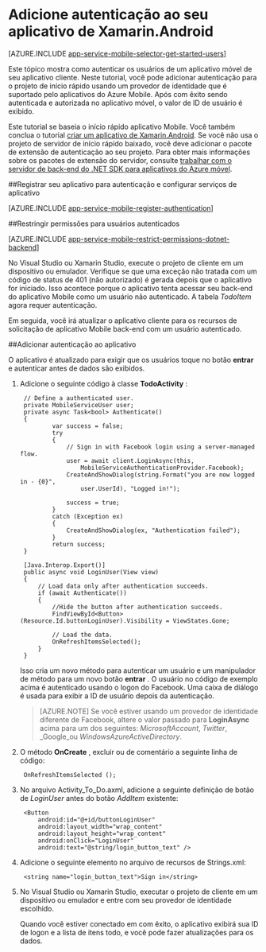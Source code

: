 <properties
    pageTitle="Introdução ao autenticação para aplicativos de Mobile no Xamarin Android"
    description="Aprenda a usar os aplicativos móveis para autenticar os usuários do aplicativo Xamarin Android por meio de uma variedade de provedores de identidade, incluindo AAD, Google, Facebook, Twitter e Microsoft."
    services="app-service\mobile"
    documentationCenter="xamarin"
    authors="adrianhall"
    manager="dwrede"
    editor=""/>

<tags
    ms.service="app-service-mobile"
    ms.workload="mobile"
    ms.tgt_pltfrm="mobile-xamarin-android"
    ms.devlang="dotnet"
    ms.topic="article"
    ms.date="10/01/2016"
    ms.author="adrianha"/>

# <a name="add-authentication-to-your-xamarinandroid-app"></a>Adicione autenticação ao seu aplicativo de Xamarin.Android

[AZURE.INCLUDE [app-service-mobile-selector-get-started-users](../../includes/app-service-mobile-selector-get-started-users.md)]

Este tópico mostra como autenticar os usuários de um aplicativo móvel de seu aplicativo cliente. Neste tutorial, você pode adicionar autenticação para o projeto de início rápido usando um provedor de identidade que é suportado pelo aplicativos do Azure Mobile. Após com êxito sendo autenticada e autorizada no aplicativo móvel, o valor de ID de usuário é exibido.

Este tutorial se baseia o início rápido aplicativo Mobile. Você também conclua o tutorial [criar um aplicativo de Xamarin.Android]. Se você não usa o projeto de servidor de início rápido baixado, você deve adicionar o pacote de extensão de autenticação ao seu projeto. Para obter mais informações sobre os pacotes de extensão do servidor, consulte [trabalhar com o servidor de back-end do .NET SDK para aplicativos do Azure móvel](app-service-mobile-dotnet-backend-how-to-use-server-sdk.md).

##<a name="register"></a>Registrar seu aplicativo para autenticação e configurar serviços de aplicativo

[AZURE.INCLUDE [app-service-mobile-register-authentication](../../includes/app-service-mobile-register-authentication.md)]

##<a name="permissions"></a>Restringir permissões para usuários autenticados

[AZURE.INCLUDE [app-service-mobile-restrict-permissions-dotnet-backend](../../includes/app-service-mobile-restrict-permissions-dotnet-backend.md)]

No Visual Studio ou Xamarin Studio, execute o projeto de cliente em um dispositivo ou emulador. Verifique se que uma exceção não tratada com um código de status de 401 (não autorizado) é gerada depois que o aplicativo for iniciado. Isso acontece porque o aplicativo tenta acessar seu back-end do aplicativo Mobile como um usuário não autenticado. A tabela *TodoItem* agora requer autenticação.

Em seguida, você irá atualizar o aplicativo cliente para os recursos de solicitação de aplicativo Mobile back-end com um usuário autenticado.

##<a name="add-authentication"></a>Adicionar autenticação ao aplicativo

O aplicativo é atualizado para exigir que os usuários toque no botão **entrar** e autenticar antes de dados são exibidos.

1. Adicione o seguinte código à classe **TodoActivity** :

        // Define a authenticated user.
        private MobileServiceUser user;
        private async Task<bool> Authenticate()
        {
                var success = false;
                try
                {
                    // Sign in with Facebook login using a server-managed flow.
                    user = await client.LoginAsync(this,
                        MobileServiceAuthenticationProvider.Facebook);
                    CreateAndShowDialog(string.Format("you are now logged in - {0}",
                        user.UserId), "Logged in!");

                    success = true;
                }
                catch (Exception ex)
                {
                    CreateAndShowDialog(ex, "Authentication failed");
                }
                return success;
        }

        [Java.Interop.Export()]
        public async void LoginUser(View view)
        {
            // Load data only after authentication succeeds.
            if (await Authenticate())
            {
                //Hide the button after authentication succeeds.
                FindViewById<Button>(Resource.Id.buttonLoginUser).Visibility = ViewStates.Gone;

                // Load the data.
                OnRefreshItemsSelected();
            }
        }

    Isso cria um novo método para autenticar um usuário e um manipulador de método para um novo botão **entrar** . O usuário no código de exemplo acima é autenticado usando o logon do Facebook. Uma caixa de diálogo é usada para exibir a ID de usuário depois da autenticação.

    > [AZURE.NOTE] Se você estiver usando um provedor de identidade diferente de Facebook, altere o valor passado para **LoginAsync** acima para um dos seguintes: _MicrosoftAccount_, _Twitter_, _Google_ou _WindowsAzureActiveDirectory_.

3. O método **OnCreate** , excluir ou de comentário a seguinte linha de código:

        OnRefreshItemsSelected ();

4. No arquivo Activity_To_Do.axml, adicione a seguinte definição de botão de *LoginUser* antes do botão *AddItem* existente:

        <Button
            android:id="@+id/buttonLoginUser"
            android:layout_width="wrap_content"
            android:layout_height="wrap_content"
            android:onClick="LoginUser"
            android:text="@string/login_button_text" />

5. Adicione o seguinte elemento no arquivo de recursos de Strings.xml:

        <string name="login_button_text">Sign in</string>

6. No Visual Studio ou Xamarin Studio, executar o projeto de cliente em um dispositivo ou emulador e entre com seu provedor de identidade escolhido.

    Quando você estiver conectado em com êxito, o aplicativo exibirá sua ID de logon e a lista de itens todo, e você pode fazer atualizações para os dados.


<!-- URLs. -->
[Criar um aplicativo de Xamarin.Android]: app-service-mobile-xamarin-android-get-started.md
